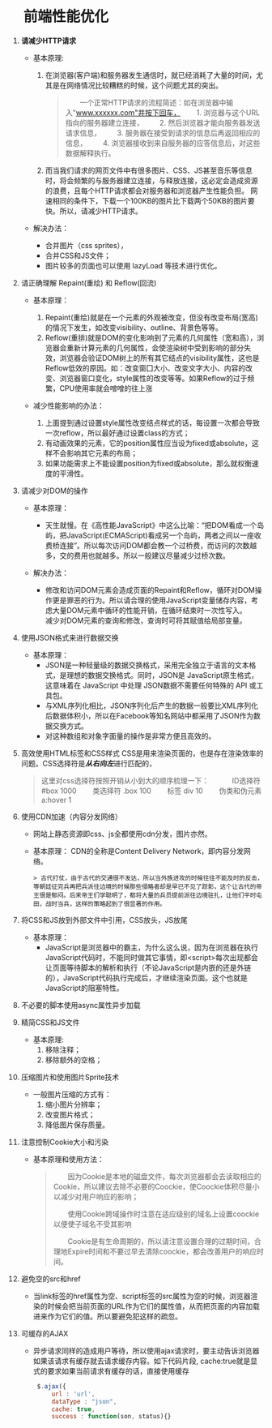 # 　前端性能优化

1. **请减少HTTP请求**　　
	- 基本原理:
    	1. 在浏览器(客户端)和服务器发生通信时，就已经消耗了大量的时间，尤其是在网络情况比较糟糕的时候，这个问题尤其的突出。
    
    		> 　　一个正常HTTP请求的流程简述：如在浏览器中输入"www.xxxxxx.com"并按下回车，
    		> 　　1. 浏览器与这个URL指向的服务器建立连接，
    		> 　　2. 然后浏览器才能向服务器发送请求信息，
    		> 　　3. 服务器在接受到请求的信息后再返回相应的信息，
    		> 　　4. 浏览器接收到来自服务器的应答信息后，对这些数据解释执行。
    
    	2. 而当我们请求的网页文件中有很多图片、CSS、JS甚至音乐等信息时，将会频繁的与服务器建立连接，与释放连接，这必定会造成资源的浪费，且每个HTTP请求都会对服务器和浏览器产生性能负担。
网速相同的条件下，下载一个100KB的图片比下载两个50KB的图片要快。所以，请减少HTTP请求。

    - 解决办法：
        - 合并图片（css sprites），
        - 合并CSS和JS文件；
        - 图片较多的页面也可以使用 lazyLoad 等技术进行优化。

 
2. 请正确理解 Repaint(重绘) 和 Reflow(回流)
    - 基本原理：
        1. Repaint(重绘)就是在一个元素的外观被改变，但没有改变布局(宽高)的情况下发生，如改变visibility、outline、背景色等等。
        2. Reflow(重排)就是DOM的变化影响到了元素的几何属性（宽和高），浏览器会重新计算元素的几何属性，会使渲染树中受到影响的部分失效，浏览器会验证DOM树上的所有其它结点的visibility属性，这也是Reflow低效的原因。如：改变窗囗大小、改变文字大小、内容的改变、浏览器窗口变化，style属性的改变等等。如果Reflow的过于频繁，CPU使用率就会噌噌的往上涨

    - 减少性能影响的办法：
        1. 上面提到通过设置style属性改变结点样式的话，每设置一次都会导致一次reflow，所以最好通过设置class的方式；　
        2. 有动画效果的元素，它的position属性应当设为fixed或absolute，这样不会影响其它元素的布局；
        3. 如果功能需求上不能设置position为fixed或absolute，那么就权衡速度的平滑性。

3. 请减少对DOM的操作　　
    - 基本原理：
        - 天生就慢。在《高性能JavaScript》中这么比喻：“把DOM看成一个岛屿，把JavaScript(ECMAScript)看成另一个岛屿，两者之间以一座收费桥连接”。所以每次访问DOM都会教一个过桥费，而访问的次数越多，交的费用也就越多。所以一般建议尽量减少过桥次数。

    - 解决办法：
        - 修改和访问DOM元素会造成页面的Repaint和Reflow，循环对DOM操作更是罪恶的行为。所以请合理的使用JavaScript变量储存内容，考虑大量DOM元素中循环的性能开销，在循环结束时一次性写入。  
减少对DOM元素的查询和修改，查询时可将其赋值给局部变量。

4. 使用JSON格式来进行数据交换　　
    - 基本原理：
        - JSON是一种轻量级的数据交换格式，采用完全独立于语言的文本格式，是理想的数据交换格式。同时，JSON是 JavaScript原生格式，这意味着在 JavaScript 中处理 JSON数据不需要任何特殊的 API 或工具包。
        - 与XML序列化相比，JSON序列化后产生的数据一般要比XML序列化后数据体积小，所以在Facebook等知名网站中都采用了JSON作为数据交换方式。
        - 对这种数组和对象字面量的操作是非常方便且高效的。

 

5. 高效使用HTML标签和CSS样式
    CSS是用来渲染页面的，也是存在渲染效率的问题。CSS选择符是***从右向左***进行匹配的，
    >   这里对css选择符按照开销从小到大的顺序梳理一下：　
    > 　　ID选择符 #box 1000
    > 　　类选择符 .box  100
    > 　　标签 div 10 
    > 　　伪类和伪元素 a:hover 1

 

6. 使用CDN加速（内容分发网络）
	- 网站上静态资源即css、js全都使用cdn分发，图片亦然。　　
   - 基本原理：
    CDN的全称是Content Delivery Network，即内容分发网络。
    
   		 > 古代打仗，由于古代的交通很不发达，所以当外族进攻的时候往往不能及时的反击，等朝廷征完兵再把兵派往边境的时候那些侵略者却是早已不见了踪影，这个让古代的帝王很是郁闷。后来帝王们学聪明了，都将大量的兵员提前派往边境驻扎，让他们平时屯田，战时当兵，这样的策略起到了很显著的作用。

7. 将CSS和JS放到外部文件中引用，CSS放头，JS放尾　　
    - 基本原理：
        - JavaScript是浏览器中的霸主，为什么这么说，因为在浏览器在执行JavaScript代码时，不能同时做其它事情，即\<script>每次出现都会让页面等待脚本的解析和执行（不论JavaScript是内嵌的还是外链的），JavaScript代码执行完成后，才继续渲染页面。这个也就是JavaScript的阻塞特性。
8. 不必要的脚本使用async属性异步加载
8. 精简CSS和JS文件　　
    - 基本原理:
        1. 移除注释；
        2. 移除额外的空格；

9. 压缩图片和使用图片Sprite技术　　
    - 一般图片压缩的方式有：
        1. 缩小图片分辨率；
        1. 改变图片格式；
        1. 降低图片保存质量。

10. 注意控制Cookie大小和污染　　
	- 基本原理和使用方法：
	
		> 　　因为Cookie是本地的磁盘文件，每次浏览器都会去读取相应的Cookie，所以建议去除不必要的Coockie，使Coockie体积尽量小以减少对用户响应的影响；
		> 
		> 　　使用Cookie跨域操作时注意在适应级别的域名上设置coockie以便使子域名不受其影响
		> 
		> 　　Cookie是有生命周期的，所以请注意设置合理的过期时间，合理地Expire时间和不要过早去清除coockie，都会改善用户的响应时间。

11. 避免空的src和href
	- 当link标签的href属性为空、script标签的src属性为空的时候，浏览器渲染的时候会把当前页面的URL作为它们的属性值，从而把页面的内容加载进来作为它们的值。所以要避免犯这样的疏忽。

12. 可缓存的AJAX
	- 异步请求同样的造成用户等待，所以使用ajax请求时，要主动告诉浏览器如果该请求有缓存就去请求缓存内容。如下代码片段, cache:true就是显式的要求如果当前请求有缓存的话，直接使用缓存
		
		```javascript
		 $.ajax({
		     url : 'url',
		     dataType : "json",
		     cache: true,
		     success : function(son, status){}
		```